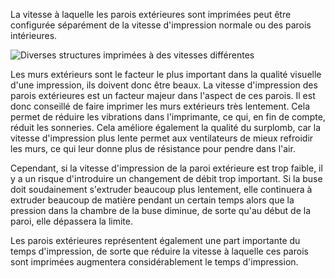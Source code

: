 La vitesse à laquelle les parois extérieures sont imprimées peut être configurée séparément de la vitesse d'impression normale ou des parois intérieures.

![Diverses structures imprimées à des vitesses différentes](../../../articles/images/speed_difference.png)

Les murs extérieurs sont le facteur le plus important dans la qualité visuelle d'une impression, ils doivent donc être beaux. La vitesse d'impression des parois extérieures est un facteur majeur dans l'aspect de ces parois. Il est donc conseillé de faire imprimer les murs extérieurs très lentement. Cela permet de réduire les vibrations dans l'imprimante, ce qui, en fin de compte, réduit les sonneries. Cela améliore également la qualité du surplomb, car la vitesse d'impression plus lente permet aux ventilateurs de mieux refroidir les murs, ce qui leur donne plus de résistance pour pendre dans l'air.

Cependant, si la vitesse d'impression de la paroi extérieure est trop faible, il y a un risque d'introduire un changement de débit trop important. Si la buse doit soudainement s'extruder beaucoup plus lentement, elle continuera à extruder beaucoup de matière pendant un certain temps alors que la pression dans la chambre de la buse diminue, de sorte qu'au début de la paroi, elle dépassera la limite.

Les parois extérieures représentent également une part importante du temps d'impression, de sorte que réduire la vitesse à laquelle ces parois sont imprimées augmentera considérablement le temps d'impression.
